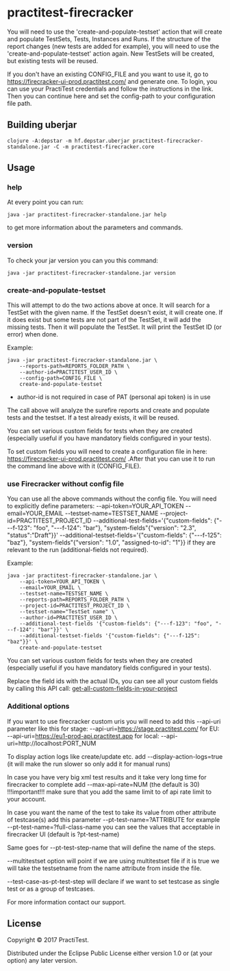 # practitest-firecracker

You will need to use the 'create-and-populate-testset' action that will create and populate TestSets, Tests, Instances and Runs.
If the structure of the report changes (new tests are added for example), you will need to use the 'create-and-populate-testset' action again. New TestSets will be created, but existing tests will be reused.

If you don't have an existing CONFIG_FILE and you want to use it, go to https://firecracker-ui-prod.practitest.com/ and generate one.
To login, you can use your PractiTest credentials and follow the instructions in the link. Then you can continue here and set the config-path to your configuration file path.

## Building uberjar

```shell
clojure -A:depstar -m hf.depstar.uberjar practitest-firecracker-standalone.jar -C -m practitest-firecracker.core
```

## Usage

### help

At every point you can run:

``` shell
java -jar practitest-firecracker-standalone.jar help
```
to get more information about the parameters and commands.

### version

To check your jar version you can you this command:

``` shell
java -jar practitest-firecracker-standalone.jar version
```

### create-and-populate-testset

This will attempt to do the two actions above at once. It will search for a TestSet with the given name. If the TestSet doesn't exist, it will create one. If it does exist but some tests are not part of the TestSet, it will add the missing tests. Then it will populate the TestSet. It will print the TestSet ID (or error) when done.

Example:

``` shell
java -jar practitest-firecracker-standalone.jar \
    --reports-path=REPORTS_FOLDER_PATH \
    --author-id=PRACTITEST_USER_ID \
    --config-path=CONFIG_FILE \
    create-and-populate-testset
```
* author-id is not required in case of PAT (personal api token) is in use

The call above will analyze the surefire reports and create and populate tests and the testset. If a test already exists, it will be reused.

You can set various custom fields for tests when they are created (especially useful if you have mandatory fields configured in your tests).

To set custom fields you will need to create a configuration file in here: https://firecracker-ui-prod.practitest.com/ .After that you can use it to run the command line above with it (CONFIG_FILE).

### use Firecracker without config file

You can use all the above commands without the config file. You will need to explicitly define
parameters:
--api-token=YOUR_API_TOKEN
--email=YOUR_EMAIL
--testset-name=TESTSET_NAME
--project-id=PRACTITEST_PROJECT_ID
--additional-test-fields='{"custom-fields": {"---f-123": "foo", "---f-124": "bar"}, "system-fields"{"version": "2.3", "status":"Draft"}}'
--additional-testset-fields='{"custom-fields": {"---f-125": "baz"}, "system-fields"{"version": "1.0", "assigned-to-id": "1"}}
if they are relevant to the run (additional-fields not required).


Example:
``` shell
java -jar practitest-firecracker-standalone.jar \
    --api-token=YOUR_API_TOKEN \
    --email=YOUR_EMAIL \
    --testset-name=TESTSET_NAME \
    --reports-path=REPORTS_FOLDER_PATH \
    --project-id=PRACTITEST_PROJECT_ID \
    --testset-name="TestSet name" \
    --author-id=PRACTITEST_USER_ID \
    --additional-test-fields '{"custom-fields": {"---f-123": "foo", "---f-124": "bar"}}' \
    --additional-testset-fields '{"custom-fields": {"---f-125": "baz"}}' \
    create-and-populate-testset
```

You can set various custom fields for tests when they are created (especially useful if you have mandatory fields configured in your tests).

Replace the field ids with the actual IDs, you can see all your custom fields by calling this API call: [get-all-custom-fields-in-your-project](https://www.practitest.com/api-v2/#get-all-custom-fields-in-your-project)

### Additional options
If you want to use firecracker custom uris you will need to add this --api-uri parameter like this
for stage:
--api-uri=https://stage.practitest.com/
for EU:
--api-uri=https://eu1-prod-api.practitest.app
for local:
--api-uri=http://localhost:PORT_NUM

To display action logs like create/update etc. add --display-action-logs=true (it will make the run slower so only add it for manual runs)

In case you have very big xml test results and it take very long time for firecracker to complete add --max-api-rate=NUM (the default is 30)
!!!important!!! make sure that you add the same limit to of api rate limit to your account.

In case you want the name of the test to take its value from other attribute of testcase(s) add this parameter --pt-test-name=?ATTRIBUTE for example --pt-test-name=?full-class-name you can see the values that acceptable in firecracker UI (default is ?pt-test-name)

Same goes for --pt-test-step-name that will define the name of the steps.

--multitestset option will point if we are using multitestset file if it is true we will take the testsetname from
the name attribute from inside the file.

--test-case-as-pt-test-step will declare if we want to set testcase as single test or as a group of testcases.

For more information contact our support.

## License

Copyright © 2017 PractiTest.

Distributed under the Eclipse Public License either version 1.0 or (at
your option) any later version.
